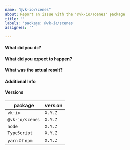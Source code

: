 ```yaml
---
name: "@vk-io/scenes"
about: Report an issue with the '@vk-io/scenes' package
title: ''
labels: 'package: @vk-io/scenes'
assignees: ''

---
```


<!-- This template is for bug reports. -->

#### What did you do?


#### What did you expect to happen?


#### What was the actual result?


#### Additional Info


#### Versions

| package                            | version |
| ---------------------------------- | ------- |
| `vk-io`                            | `X.Y.Z` |
| `@vk-io/scenes`                    | `X.Y.Z` |
| `node`                             | `X.Y.Z` |
| `TypeScript`                       | `X.Y.Z` |
| `yarn` or `npm`                    | `X.Y.Z` |
